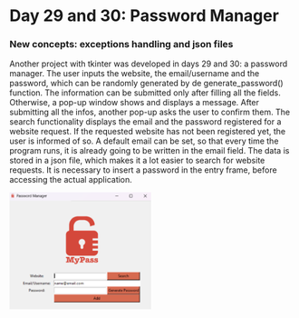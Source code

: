 # Day 29 and 30: Password Manager
### New concepts: exceptions handling and json files 
Another project with tkinter was developed in days 29 and 30: a password manager.
The user inputs the website, the email/username and the password, which can
be randomly generated by de generate_password() function. The information can
be submitted only after filling all the fields. Otherwise, a pop-up window shows
and displays a message. After submitting all the infos, another pop-up asks the 
user to confirm them. The search functionality displays the email and the password
registered for a website request. If the requested website has not been registered yet,
the user is informed of so. A default email can be set, so that every time the program 
runs, it is already going to be written in the email field. The data is stored in a json 
file, which makes it a lot easier to search for website requests. It is necessary to 
insert a password in the entry frame, before accessing the actual application.

<img src="pwrd_manager.png" alt="image" style="width:250px;"/>